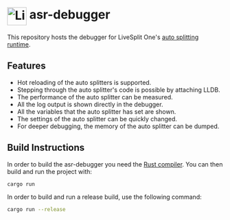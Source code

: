 # <img src="https://raw.githubusercontent.com/LiveSplit/LiveSplit/master/res/Icon.svg" alt="LiveSplit" height="42" width="45" align="top"/> asr-debugger

This repository hosts the debugger for LiveSplit One's [auto splitting
runtime](https://github.com/LiveSplit/livesplit-core/tree/master/crates/livesplit-auto-splitting).

## Features

- Hot reloading of the auto splitters is supported.
- Stepping through the auto splitter's code is possible by attaching LLDB.
- The performance of the auto splitter can be measured.
- All the log output is shown directly in the debugger.
- All the variables that the auto splitter has set are shown.
- The settings of the auto splitter can be quickly changed.
- For deeper debugging, the memory of the auto splitter can be dumped.

## Build Instructions

In order to build the asr-debugger you need the [Rust
compiler](https://www.rust-lang.org/). You can then build and run the project
with:

```bash
cargo run
```

In order to build and run a release build, use the following command:

```bash
cargo run --release
```
